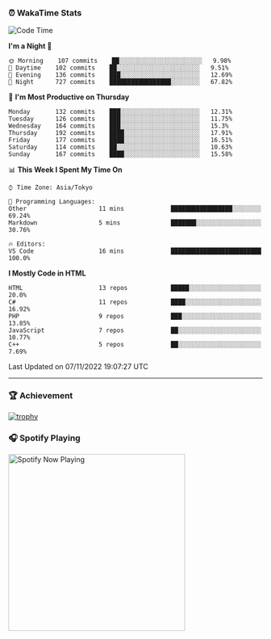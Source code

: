 ### ⏰ WakaTime Stats


<!--START_SECTION:waka-->
![Code Time](http://img.shields.io/badge/Code%20Time-497%20hrs%2051%20mins-blue)

**I'm a Night 🦉** 

```text
🌞 Morning    107 commits    ██░░░░░░░░░░░░░░░░░░░░░░░   9.98% 
🌆 Daytime    102 commits    ██░░░░░░░░░░░░░░░░░░░░░░░   9.51% 
🌃 Evening    136 commits    ███░░░░░░░░░░░░░░░░░░░░░░   12.69% 
🌙 Night      727 commits    █████████████████░░░░░░░░   67.82%

```
📅 **I'm Most Productive on Thursday** 

```text
Monday       132 commits    ███░░░░░░░░░░░░░░░░░░░░░░   12.31% 
Tuesday      126 commits    ███░░░░░░░░░░░░░░░░░░░░░░   11.75% 
Wednesday    164 commits    ███░░░░░░░░░░░░░░░░░░░░░░   15.3% 
Thursday     192 commits    ████░░░░░░░░░░░░░░░░░░░░░   17.91% 
Friday       177 commits    ████░░░░░░░░░░░░░░░░░░░░░   16.51% 
Saturday     114 commits    ██░░░░░░░░░░░░░░░░░░░░░░░   10.63% 
Sunday       167 commits    ████░░░░░░░░░░░░░░░░░░░░░   15.58%

```


📊 **This Week I Spent My Time On** 

```text
⌚︎ Time Zone: Asia/Tokyo

💬 Programming Languages: 
Other                    11 mins             █████████████████░░░░░░░░   69.24% 
Markdown                 5 mins              ███████░░░░░░░░░░░░░░░░░░   30.76%

🔥 Editors: 
VS Code                  16 mins             █████████████████████████   100.0%

```

**I Mostly Code in HTML** 

```text
HTML                     13 repos            █████░░░░░░░░░░░░░░░░░░░░   20.0% 
C#                       11 repos            ████░░░░░░░░░░░░░░░░░░░░░   16.92% 
PHP                      9 repos             ███░░░░░░░░░░░░░░░░░░░░░░   13.85% 
JavaScript               7 repos             ██░░░░░░░░░░░░░░░░░░░░░░░   10.77% 
C++                      5 repos             ██░░░░░░░░░░░░░░░░░░░░░░░   7.69%

```



 Last Updated on 07/11/2022 19:07:27 UTC
<!--END_SECTION:waka-->

---

### 🏆 Achievement

[![trophy](https://github-profile-trophy.vercel.app/?username=Slime-hatena&theme=flat&no-bg=true&no-frame=true&column=8)](https://github.com/ryo-ma/github-profile-trophy)

### 🎧 Spotify Playing

[<img src="https://spotify-now-playing-slime-hatena.vercel.app/api/spotify-playing" alt="Spotify Now Playing" width="350" />](https://open.spotify.com/user/slime_hatena)

<!--
**Slime-hatena/Slime-hatena** is a ✨ _special_ ✨ repository because its `README.md` (this file) appears on your GitHub profile.

Here are some ideas to get you started:

- 🔭 I’m currently working on ...
- 🌱 I’m currently learning ...
- 👯 I’m looking to collaborate on ...
- 🤔 I’m looking for help with ...
- 💬 Ask me about ...
- 📫 How to reach me: ...
- 😄 Pronouns: ...
- ⚡ Fun fact: ...
-->
